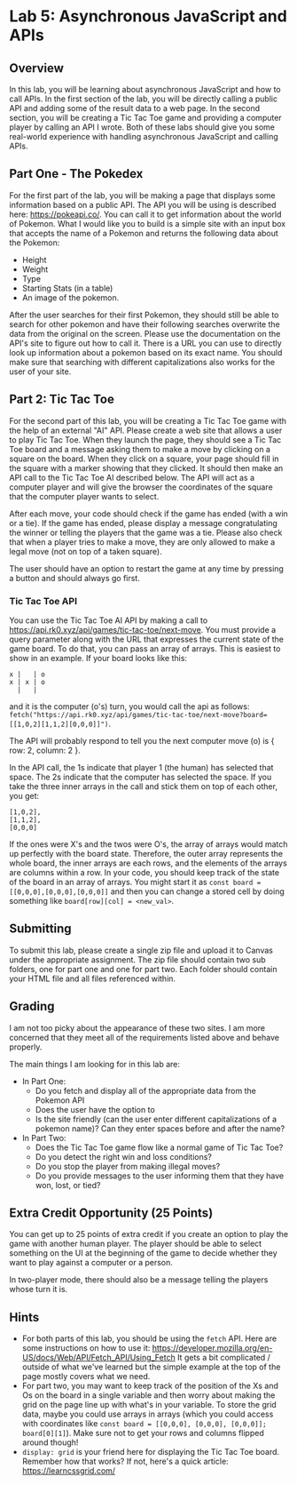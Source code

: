 # Lab 5: Asynchronous JavaScript and APIs

<article>

## Overview

In this lab, you will be learning about asynchronous JavaScript and how to call APIs. In the
first section of the lab, you will be directly calling a public API and adding some of the
result data to a web page. In the second section, you will be creating a Tic Tac Toe game
and providing a computer player by calling an API I wrote. Both of these labs should give
you some real-world experience with handling asynchronous JavaScript and calling APIs. 
</article>

<article>

## Part One - The Pokedex

For the first part of the lab, you will be making a page that displays some information based
on a public API. The API you will be using is described here: https://pokeapi.co/. You can
call it to get information about the world of Pokemon. What I would like you to build is
a simple site with an input box that accepts the name of a Pokemon and returns the following
data about the Pokemon:

- Height
- Weight
- Type
- Starting Stats (in a table)
- An image of the pokemon.

After the user searches for their first Pokemon, they should still be able to search for
other pokemon and have their following searches overwrite the data from the original on
the screen. Please use the documentation on the API's site to figure out how to call
it. There is a URL you can use to directly look up information about a pokemon based
on its exact name. You should make sure that searching with different capitalizations
also works for the user of your site. 


</article>

<article>

## Part 2: Tic Tac Toe

For the second part of this lab, you will be creating a Tic Tac Toe game with the help of
an external "AI" API. Please create a web site that allows a user to play Tic Tac Toe.
When they launch the page, they should see a Tic Tac Toe board and a message asking them
to make a move by clicking on a square on the board. When they click on a square, your page 
should fill in the square with a marker showing that they clicked. It should then make an
API call to the Tic Tac Toe AI described below. The API will act as a computer player and will give the browser
the coordinates of the square that the computer player wants to select.

After each move, your code should check if the game has ended (with a win or a tie). If the
game has ended, please display a message congratulating the winner or telling the players
that the game was a tie. Please also check that when a player tries to make a move, they are
only allowed to make a legal move (not on top of a taken square). 

The user should have an option to restart the game at any time by pressing a button and
should always go first.

### Tic Tac Toe API

You can use the Tic Tac Toe AI API by making a call to 
https://api.rk0.xyz/api/games/tic-tac-toe/next-move. You must provide a query parameter along
with the URL that expresses the current state of the game board. To do that, you can
pass an array of arrays. This is easiest to show in an example. If your board looks like
this:

```
x |   | o
x | x | o  
  |   |   
```

and it is the computer (o's) turn, you would call the api as follows:  
`fetch("https://api.rk0.xyz/api/games/tic-tac-toe/next-move?board=[[1,0,2][1,1,2][0,0,0]]")`.

The API will probably respond to tell you the next computer move (o) is { row: 2, column: 2 }.

In the API call, the 1s indicate that player 1 (the human) has selected that space.
The 2s indicate that the computer has selected the space. If you take the 
three inner arrays in the call and stick them on top of each other, you get:

```
[1,0,2],
[1,1,2],
[0,0,0]
```

If the ones were X's and the twos were O's, the array of arrays would match up perfectly
with the board state. Therefore, the outer array represents the whole board, the inner
arrays are each rows, and the elements of the arrays are columns within a row.
In your code, you should keep track of the state of the board in an array of arrays.
You might start it as `const board = [[0,0,0],[0,0,0],[0,0,0]]` and then you can change
a stored cell by doing something like `board[row][col] = <new_val>`.

</article>

<article>

## Submitting

To submit this lab, please create a single zip file and upload it to Canvas under the appropriate assignment.
The zip file should contain two sub folders, one for part one and one for part two. Each folder
should contain your HTML file and all files referenced within.

</article>
<article>

## Grading

I am not too picky about the appearance of these two sites. I am more concerned that they
meet all of the requirements listed above and behave properly.

The main things I am looking for in this lab are:
- In Part One:
    - Do you fetch and display all of the appropriate data from the Pokemon API
    - Does the user have the option to 
    - Is the site friendly (can the user enter different capitalizations of a pokemon name)?
    Can they enter spaces before and after the name?
- In Part Two:
     - Does the Tic Tac Toe game flow like a normal game of Tic Tac Toe?
     - Do you detect the right win and loss conditions?
     - Do you stop the player from making illegal moves?
     - Do you provide messages to the user informing them that they have won, lost, or tied?

</article>

## Extra Credit Opportunity (25 Points)

You can get up to 25 points of extra credit if you create an option to play the game with
another human player. The player should be able to select something on the UI at the
beginning of the game to decide whether they want to play against a computer or a person.

In two-player mode, there should also be a message telling the players whose turn it is.

## Hints

- For both parts of this lab, you should be using the `fetch` API. Here are some
instructions on how to use it: https://developer.mozilla.org/en-US/docs/Web/API/Fetch_API/Using_Fetch
It gets a bit complicated / outside of what we've learned but the simple example at the top
of the page mostly covers what we need.
- For part two, you may want to keep track of the position of the Xs and Os on the board
in a single variable and then worry about making the grid on the page line up with what's
in your variable. To store the grid data, maybe you could use arrays in arrays (which you
could access with coordinates like `const board = [[0,0,0], [0,0,0], [0,0,0]]; board[0][1]`). 
Make sure not to get your rows and columns flipped around though!
- `display: grid` is your friend here for displaying the Tic Tac Toe board. Remember how that
works? If not, here's a quick article: https://learncssgrid.com/